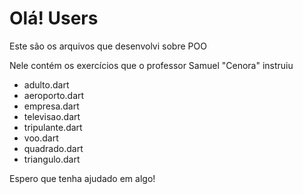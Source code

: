 <h1>Olá! Users</h1>

<p>Este são os arquivos que desenvolvi sobre POO</p>
<p>Nele contém os exercícios que o professor Samuel "Cenora" instruiu</p>
<ul>
    <li>adulto.dart</li>
    <li>aeroporto.dart</li>
    <li>empresa.dart</li>
    <li>televisao.dart</li>
    <li>tripulante.dart</li>
    <li>voo.dart</li>
    <li>quadrado.dart</li>
    <li>triangulo.dart</li>
</ul>

<p>Espero que tenha ajudado em algo!</p>
